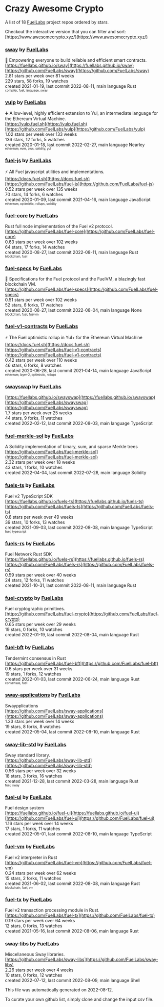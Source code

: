 # Crazy Awesome Crypto
A list of 18 [FuelLabs](https://github.com/FuelLabs) project repos ordered by stars.  

Checkout the interactive version that you can filter and sort: 
[https://www.awesomecrypto.xyz/](https://www.awesomecrypto.xyz/)  


### [sway](https://github.com/FuelLabs/sway) by [FuelLabs](https://github.com/FuelLabs)  
🌴 Empowering everyone to build reliable and efficient smart contracts.  
[https://fuellabs.github.io/sway](https://fuellabs.github.io/sway)  
[https://github.com/FuelLabs/sway](https://github.com/FuelLabs/sway)  
2.81 stars per week over 81 weeks  
229 stars, 58 forks, 19 watches  
created 2021-01-19, last commit 2022-08-11, main language Rust  
<sub><sup>compiler, fuel, language, sway</sup></sub>


### [yulp](https://github.com/FuelLabs/yulp) by [FuelLabs](https://github.com/FuelLabs)  
➕ A low-level, highly efficient extension to Yul, an intermediate language for the Ethereum Virtual Machine.  
[https://yulp.fuel.sh](https://yulp.fuel.sh)  
[https://github.com/FuelLabs/yulp](https://github.com/FuelLabs/yulp)  
1.02 stars per week over 133 weeks  
136 stars, 12 forks, 5 watches  
created 2020-01-18, last commit 2022-02-27, main language Nearley  
<sub><sup>ethereum, evm, plus, solidity, yul</sup></sub>


### [fuel-js](https://github.com/FuelLabs/fuel-js) by [FuelLabs](https://github.com/FuelLabs)  
⚡ All Fuel javascript utilities and implementations.  
[https://docs.fuel.sh](https://docs.fuel.sh)  
[https://github.com/FuelLabs/fuel-js](https://github.com/FuelLabs/fuel-js)  
0.52 stars per week over 135 weeks  
70 stars, 14 forks, 6 watches  
created 2020-01-09, last commit 2021-04-16, main language JavaScript  
<sub><sup>ethereum, optimistic, rollups, solidity</sup></sub>


### [fuel-core](https://github.com/FuelLabs/fuel-core) by [FuelLabs](https://github.com/FuelLabs)  
Rust full node implementation of the Fuel v2 protocol.  
[https://github.com/FuelLabs/fuel-core](https://github.com/FuelLabs/fuel-core)  
0.63 stars per week over 102 weeks  
64 stars, 17 forks, 14 watches  
created 2020-08-27, last commit 2022-08-11, main language Rust  
<sub><sup>blockchain, fuel</sup></sub>


### [fuel-specs](https://github.com/FuelLabs/fuel-specs) by [FuelLabs](https://github.com/FuelLabs)  
📝 Specifications for the Fuel protocol and the FuelVM, a blazingly fast blockchain VM.  
[https://github.com/FuelLabs/fuel-specs](https://github.com/FuelLabs/fuel-specs)  
0.51 stars per week over 102 weeks  
52 stars, 6 forks, 17 watches  
created 2020-08-27, last commit 2022-08-04, main language None  
<sub><sup>blockchain, fuel, fuelvm</sup></sub>


### [fuel-v1-contracts](https://github.com/FuelLabs/fuel-v1-contracts) by [FuelLabs](https://github.com/FuelLabs)  
⚡ The Fuel optimistic rollup in Yul+ for the Ethereum Virtual Machine  
[https://docs.fuel.sh](https://docs.fuel.sh)  
[https://github.com/FuelLabs/fuel-v1-contracts](https://github.com/FuelLabs/fuel-v1-contracts)  
0.42 stars per week over 110 weeks  
46 stars, 6 forks, 8 watches  
created 2020-06-28, last commit 2021-04-14, main language JavaScript  
<sub><sup>ethereum, layer-2, optimistic, rollups</sup></sub>


### [swayswap](https://github.com/FuelLabs/swayswap) by [FuelLabs](https://github.com/FuelLabs)  
  
[https://fuellabs.github.io/swayswap](https://fuellabs.github.io/swayswap)  
[https://github.com/FuelLabs/swayswap](https://github.com/FuelLabs/swayswap)  
1.7 stars per week over 25 weeks  
44 stars, 9 forks, 11 watches  
created 2022-02-12, last commit 2022-08-03, main language TypeScript  


### [fuel-merkle-sol](https://github.com/FuelLabs/fuel-merkle-sol) by [FuelLabs](https://github.com/FuelLabs)  
A Solidity implementation of binary, sum, and sparse Merkle trees  
[https://github.com/FuelLabs/fuel-merkle-sol](https://github.com/FuelLabs/fuel-merkle-sol)  
2.32 stars per week over 18 weeks  
43 stars, 1 forks, 10 watches  
created 2022-04-04, last commit 2022-07-28, main language Solidity  


### [fuels-ts](https://github.com/FuelLabs/fuels-ts) by [FuelLabs](https://github.com/FuelLabs)  
Fuel v2 TypeScript SDK  
[https://fuellabs.github.io/fuels-ts](https://fuellabs.github.io/fuels-ts)  
[https://github.com/FuelLabs/fuels-ts](https://github.com/FuelLabs/fuels-ts)  
0.8 stars per week over 49 weeks  
39 stars, 10 forks, 13 watches  
created 2021-09-03, last commit 2022-08-08, main language TypeScript  
<sub><sup>fuel, typescript</sup></sub>


### [fuels-rs](https://github.com/FuelLabs/fuels-rs) by [FuelLabs](https://github.com/FuelLabs)  
Fuel Network Rust SDK  
[https://fuellabs.github.io/fuels-rs](https://fuellabs.github.io/fuels-rs)  
[https://github.com/FuelLabs/fuels-rs](https://github.com/FuelLabs/fuels-rs)  
0.59 stars per week over 40 weeks  
24 stars, 12 forks, 11 watches  
created 2021-10-31, last commit 2022-08-11, main language Rust  


### [fuel-crypto](https://github.com/FuelLabs/fuel-crypto) by [FuelLabs](https://github.com/FuelLabs)  
Fuel cryptographic primitives.  
[https://github.com/FuelLabs/fuel-crypto](https://github.com/FuelLabs/fuel-crypto)  
0.65 stars per week over 29 weeks  
19 stars, 0 forks, 10 watches  
created 2022-01-19, last commit 2022-08-04, main language Rust  


### [fuel-bft](https://github.com/FuelLabs/fuel-bft) by [FuelLabs](https://github.com/FuelLabs)  
Tendermint consensus in Rust  
[https://github.com/FuelLabs/fuel-bft](https://github.com/FuelLabs/fuel-bft)  
0.6 stars per week over 31 weeks  
19 stars, 1 forks, 12 watches  
created 2022-01-03, last commit 2022-06-24, main language Rust  
<sub><sup>consensus, fuel</sup></sub>


### [sway-applications](https://github.com/FuelLabs/sway-applications) by [FuelLabs](https://github.com/FuelLabs)  
Swaypplications  
[https://github.com/FuelLabs/sway-applications](https://github.com/FuelLabs/sway-applications)  
1.33 stars per week over 14 weeks  
19 stars, 8 forks, 8 watches  
created 2022-05-04, last commit 2022-08-10, main language Rust  


### [sway-lib-std](https://github.com/FuelLabs/sway-lib-std) by [FuelLabs](https://github.com/FuelLabs)  
Sway standard library.  
[https://github.com/FuelLabs/sway-lib-std](https://github.com/FuelLabs/sway-lib-std)  
0.56 stars per week over 32 weeks  
18 stars, 3 forks, 16 watches  
created 2021-12-28, last commit 2022-03-28, main language Rust  
<sub><sup>fuel, sway</sup></sub>


### [fuel-ui](https://github.com/FuelLabs/fuel-ui) by [FuelLabs](https://github.com/FuelLabs)  
Fuel design system  
[https://fuellabs.github.io/fuel-ui](https://fuellabs.github.io/fuel-ui)  
[https://github.com/FuelLabs/fuel-ui](https://github.com/FuelLabs/fuel-ui)  
1.16 stars per week over 14 weeks  
17 stars, 1 forks, 11 watches  
created 2022-05-01, last commit 2022-08-10, main language TypeScript  


### [fuel-vm](https://github.com/FuelLabs/fuel-vm) by [FuelLabs](https://github.com/FuelLabs)  
Fuel v2 interpreter in Rust  
[https://github.com/FuelLabs/fuel-vm](https://github.com/FuelLabs/fuel-vm)  
0.24 stars per week over 62 weeks  
15 stars, 2 forks, 11 watches  
created 2021-06-02, last commit 2022-08-08, main language Rust  
<sub><sup>blockchain, fuel, vm</sup></sub>


### [fuel-tx](https://github.com/FuelLabs/fuel-tx) by [FuelLabs](https://github.com/FuelLabs)  
Fuel v2 transaction processing module in Rust.  
[https://github.com/FuelLabs/fuel-tx](https://github.com/FuelLabs/fuel-tx)  
0.19 stars per week over 64 weeks  
12 stars, 0 forks, 13 watches  
created 2021-05-16, last commit 2022-08-06, main language Rust  


### [sway-libs](https://github.com/FuelLabs/sway-libs) by [FuelLabs](https://github.com/FuelLabs)  
Miscellaneous Sway libraries.  
[https://github.com/FuelLabs/sway-libs](https://github.com/FuelLabs/sway-libs)  
2.26 stars per week over 4 weeks  
10 stars, 0 forks, 12 watches  
created 2022-07-12, last commit 2022-08-09, main language Shell  


This file was automatically generated on 2022-08-12.  

To curate your own github list, simply clone and change the input csv file.  